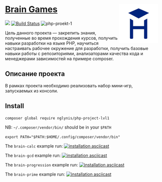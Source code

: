 # [Brain Games](https://hexlet.io/professions/php/projects/45)<img src="https://raw.githubusercontent.com/Hexlet/hexletguides.github.io/master/images/hexlet_logo128.png" alt="Hexlet logo" align="right"/>
<a href="https://codeclimate.com/github/nglynis/php-project-lvl1/maintainability"><img src="https://api.codeclimate.com/v1/badges/d35ef34e79f3ce656959/maintainability" /></a>
[![Build Status](https://travis-ci.org/nglynis/php-project-lvl1.svg?branch=master)](https://travis-ci.org/nglynis/php-project-lvl1)
![php-proekt-1](https://github.com/nglynis/php-project-lvl1/workflows/php-proekt-1/badge.svg)

Цель данного проекта — закрепить знания, полученные во время прохождения курсов, получить навыки разработки на языке PHP, научиться настраивать рабочее окружение для разработки, получить базовые навыки работы с репозиториями, анализаторами качества кода и менеджерами зависимостей на примере composer.

## Описание проекта

В рамках проекта необходимо реализовать набор мини-игр, запускаемых из консоли.

## Install

`composer global require nglynis/php-project-lvl1`

NB: `~/.composer/vendor/bin/` should be in your `$PATH`

`export PATH="$PATH:$HOME/.config/composer/vendor/bin"`

The `brain-calc` example run:
[![installation asciicast](https://asciinema.org/a/7XBu8o76EPwZ1dvvd5Ve8WikU.svg)](https://asciinema.org/a/7XBu8o76EPwZ1dvvd5Ve8WikU)

The `brain-gcd` example run:
[![installation asciicast](https://asciinema.org/a/dzqXdZvaVXljGIL4fc8iZs3qe.svg)](https://asciinema.org/a/dzqXdZvaVXljGIL4fc8iZs3qe)

The `brain-progression` example run:
[![installation asciicast](https://asciinema.org/a/sgB340XsXqQyqoenE8sGaVh8i.svg)](https://asciinema.org/a/sgB340XsXqQyqoenE8sGaVh8i)

The `brain-prime` example run:
[![installation asciicast](https://asciinema.org/a/VOgfDNkqpGxWCeyczEwKwAmE7.svg)](https://asciinema.org/a/VOgfDNkqpGxWCeyczEwKwAmE7)








